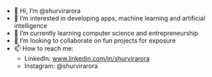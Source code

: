 - 👋 Hi, I’m @shurvirarora
- 👀 I’m interested in developing apps, machine learning and artificial intelligence
- 🌱 I’m currently learning computer science and entrepreneurship
- 💞️ I’m looking to collaborate on fun projects for exposure
- 📫 How to reach me:
  - LinkedIn: www.linkedin.com/in/shurvirarora
  - Instagram: @shurvirarora

<!---
shurvirarora/shurvirarora is a ✨ special ✨ repository because its `README.md` (this file) appears on your GitHub profile.
You can click the Preview link to take a look at your changes.
--->
